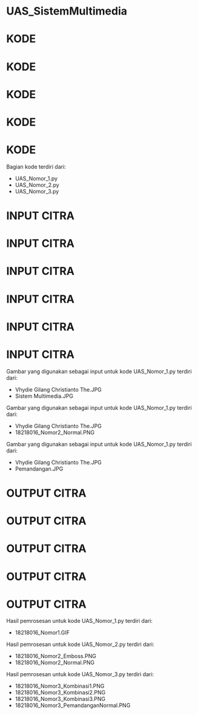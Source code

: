 # UAS_SistemMultimedia



# KODE
# KODE
# KODE
# KODE
# KODE

Bagian kode terdiri dari:
- UAS_Nomor_1.py
- UAS_Nomor_2.py
- UAS_Nomor_3.py





# INPUT CITRA
# INPUT CITRA
# INPUT CITRA
# INPUT CITRA
# INPUT CITRA
# INPUT CITRA

Gambar yang digunakan sebagai input untuk kode UAS_Nomor_1.py terdiri dari:
- Vhydie Gilang Christianto The.JPG
- Sistem Multimedia.JPG

Gambar yang digunakan sebagai input untuk kode UAS_Nomor_1.py terdiri dari:
- Vhydie Gilang Christianto The.JPG
- 18218016_Nomor2_Normal.PNG

Gambar yang digunakan sebagai input untuk kode UAS_Nomor_1.py terdiri dari:
- Vhydie Gilang Christianto The.JPG
- Pemandangan.JPG





# OUTPUT CITRA
# OUTPUT CITRA
# OUTPUT CITRA
# OUTPUT CITRA
# OUTPUT CITRA

Hasil pemrosesan untuk kode UAS_Nomor_1.py terdiri dari:
- 18218016_Nomor1.GIF

Hasil pemrosesan untuk kode UAS_Nomor_2.py terdiri dari:
- 18218016_Nomor2_Emboss.PNG
- 18218016_Nomor2_Normal.PNG

Hasil pemrosesan untuk kode UAS_Nomor_3.py terdiri dari:
- 18218016_Nomor3_Kombinasi1.PNG
- 18218016_Nomor3_Kombinasi2.PNG
- 18218016_Nomor3_Kombinasi3.PNG
- 18218016_Nomor3_PemandanganNormal.PNG
